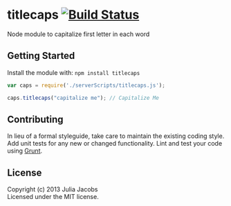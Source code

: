 # titlecaps [![Build Status](https://secure.travis-ci.org/jewelsjacobs/node-titlecaps.png?branch=master)](http://travis-ci.org/jewelsjacobs/node-titlecaps)

Node module to capitalize first letter in each word

## Getting Started
Install the module with: `npm install titlecaps`

```javascript
var caps = require('./serverScripts/titlecaps.js');

caps.titlecaps("capitalize me"); // Capitalize Me
```

## Contributing
In lieu of a formal styleguide, take care to maintain the existing coding style. Add unit tests for any new or changed functionality. Lint and test your code using [Grunt](http://gruntjs.com/).

## License
Copyright (c) 2013 Julia Jacobs  
Licensed under the MIT license.

